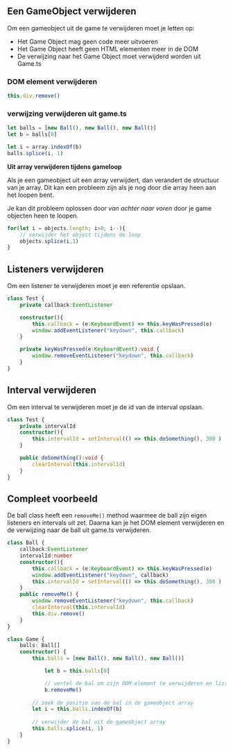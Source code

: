 ## Een GameObject verwijderen

Om een gameobject uit de game te verwijderen moet je letten op:

- Het Game Object mag geen code meer uitvoeren
- Het Game Object heeft geen HTML elementen meer in de DOM
- De verwijzing naar het Game Object moet verwijderd worden uit Game.ts

### DOM element verwijderen

```typescript
this.div.remove()
```

### verwijzing verwijderen uit game.ts

```typescript
let balls = [new Ball(), new Ball(), new Ball()]
let b = balls[0]

let i = array.indexOf(b)
balls.splice(i, 1)
```

**Uit array verwijderen tijdens gameloop**

Als je een gameobject uit een array verwijdert, dan verandert de structuur van je array. Dit kan een probleem zijn als je nog door die array heen aan het loopen bent.

Je kan dit probleem oplossen door *van achter naar voren* door je game objecten heen te loopen. 

```typescript
for(let i = objects.length; i>0; i--){
    // verwijder het object tijdens de loop
    objects.splice(i,1)
}
```

## Listeners verwijderen

Om een listener te verwijderen moet je een referentie opslaan.
```typescript
class Test {
    private callback:EventListener

    constructor(){
        this.callback = (e:KeyboardEvent) => this.keyWasPressed(e)
        window.addEventListener("keydown", this.callback)
    }

    private keyWasPressed(e:KeyboardEvent):void {
        window.removeEventListener("keydown", this.callback)
    }
}
```

## Interval verwijderen

Om een interval te verwijderen moet je de id van de interval opslaan.
```typescript
class Test {
    private intervalId
    constructor(){
        this.intervalId = setInterval(() => this.doSomething(), 300 )
    }

    public doSomething():void {
        clearInterval(this.intervalId)
    }
}
```

## Compleet voorbeeld

De ball class heeft een `removeMe()` method waarmee de ball zijn eigen listeners en intervals uit zet.
Daarna kan je het DOM element verwijderen en de verwijzing naar de ball uit game.ts verwijderen.

```typescript
class Ball {
    callback:EventListener
    intervalId:number
    constructor(){
        this.callback = (e:KeyboardEvent) => this.keyWasPressed(e)
        window.addEventListener("keydown", callback)
        this.intervalId = setInterval(() => this.doSomething(), 300 )
    }
    public removeMe() {
        window.removeEventListener("keydown", this.callback)
        clearInterval(this.intervalId)
        this.div.remove()
    }
}

class Game {
	balls: Ball[]
	constructor() { 
	    this.balls = [new Ball(), new Ball(), new Ball()]

            let b = this.balls[0]

            // vertel de bal om zijn DOM element te verwijderen en listeners+intervals te stoppen
            b.removeMe()
	    
	    // zoek de positie van de bal in de gameobject array
	    let i = this.balls.indexOf(b)
	    
	    // verwijder de bal uit de gameobject array
	    this.balls.splice(i, 1)
	}
}
```
